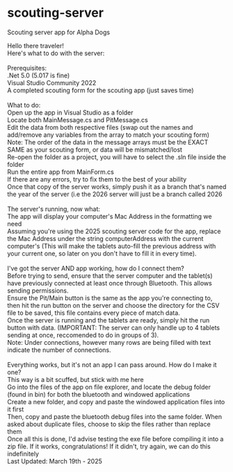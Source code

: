 # scouting-server
Scouting server app for Alpha Dogs

Hello there traveler! <br/> 
Here's what to do with the server: <br/> 
 <br/> 
Prerequisites:  <br/> 
.Net 5.0 (5.017 is fine) <br/> 
Visual Studio Community 2022 <br/> 
A completed scouting form for the scouting app (just saves time) <br/> 
<br/> 
What to do: <br/> 
Open up the app in Visual Studio as a folder <br/> 
Locate both MainMessage.cs and PitMessage.cs <br/> 
Edit the data from both respective files (swap out the names and add/remove any variables from the array to match your scouting form) <br/> 
Note: The order of the data in the message arrays must be the EXACT SAME as your scouting form, or data will be mismatched/lost <br/> 
Re-open the folder as a project, you will have to select the .sln file inside the folder <br/> 
Run the entire app from MainForm.cs <br/> 
If there are any errors, try to fix them to the best of your ability <br/> 
Once that copy of the server works, simply push it as a branch that's named the year of the server (i.e the 2026 server will just be a branch called 2026 <br/> 
 <br/> 
The server's running, now what: <br/> 
The app will display your computer's Mac Address in the formatting we need <br/> 
Assuming you're using the 2025 scouting server code for the app, replace the Mac Address under the string computerAddress with the current computer's (This will make the tablets auto-fill the previous address with your current one, so later on you don't have to fill it in every time). <br/> 
 <br/> 
I've got the server AND app working, how do I connect them? <br/> 
Before trying to send, ensure that the server computer and the tablet(s) have previously connected at least once through Bluetooth. This allows sending permissions. <br/> 
Ensure the Pit/Main button is the same as the app you're connecting to, then hit the run button on the server and choose the directory for the CSV file to be saved, this file contains every piece of match data. <br/> 
Once the server is running and the tablets are ready, simply hit the run button with data. (IMPORTANT: The server can only handle up to 4 tablets sending at once, reccomended to do in groups of 3). <br/> 
Note: Under connections, however many rows are being filled with text indicate the number of connections. <br/> 
 <br/> 
 Everything works, but it's not an app I can pass around. How do I make it one? <br/> 
 This way is a bit scuffed, but stick with me here <br/> 
 Go into the files of the app on file explorer, and locate the debug folder (found in bin) for both the bluetooth and windowed applications <br/> 
 Create a new folder, and copy and paste the windowed application files into it first <br/> 
 Then, copy and paste the bluetooth debug files into the same folder. When asked about duplicate files, choose to skip the files rather than replace them <br/> 
 Once all this is done, I'd advise testing the exe file before compiling it into a zip file. If it works, congratulations! If it didn't, try again, we can do this indefinitely <br/> 
Last Updated: March 19th - 2025
